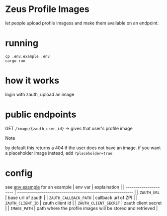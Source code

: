 # Zeus Profile Images

let people upload profile imagess and make them available on an endpoint.

# running

```
cp .env.example .env
cargo run
```

# how it works

login with zauth, upload an image

# public endpoints

GET `/image/{zauth_user_id}` -> gives that user's profile image

> [!NOTE]
> by default this returns a 404 if the user does not have an image.
> if you want a placeholder image instead, add `?placeholder=true`

# config

see [env example](./.env.example) for an example
| env var | explaination |
| --------------------- | ---------------------------------------------------------- |
| `ZAUTH_URL` | base url of zauth |
| `ZAUTH_CALLBACK_PATH` | callback url of ZPI |
| `ZAUTH_CLIENT_ID` | zauth client id |
| `ZAUTH_CLIENT_SECRET` | zauth client secret |
| `IMAGE_PATH` | path where the profile images will be stored and retrieved |
